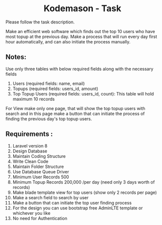 <div align="center">
  
# Kodemason - Task

</div>

Please follow the task description. <br>

Make an efficient web software which finds out the top 10 users who have most topup at the previous day. Make a process that will run every day first hour automatically, and can also initiate the process manually. <be>

## Notes:
Use only three tables with below required fields along with the necessary fields
1. Users (required fields: name, email)
2. Topups (required fields: users_id, amount)
3. Top Topup Users (required fields: users_id, count): This table will hold maximum 10 records

For View make only one page, that will show the top topup users with search and in this page make a button that can initiate the process of finding the previous day's top topup users.


## Requirements :
1. Laravel version 8
2. Design Database
3. Maintain Coding Structure
4. Write Clean Code
5. Maintain Folder Structure
6. Use Database Queue Driver
7. Minimum User Records 500
8. Minimum Topup Records 200,000 /per day (need only 3 days worth of records)
9. Make blade template view for top users (show only 2 records per page)
10. Make a search field to search by user
11. Make a button that can initiate the top user finding process
12. For the design you can use bootstrap free AdminLTE template or whichever you like
13. No need for Authentication

